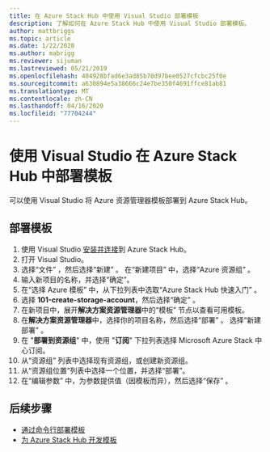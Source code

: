 ```yaml
---
title: 在 Azure Stack Hub 中使用 Visual Studio 部署模板
description: 了解如何在 Azure Stack Hub 中使用 Visual Studio 部署模板。
author: mattbriggs
ms.topic: article
ms.date: 1/22/2020
ms.author: mabrigg
ms.reviewer: sijuman
ms.lastreviewed: 05/21/2019
ms.openlocfilehash: 404928bfad6e3ad85b78d97bee0527cfcbc25f0e
ms.sourcegitcommit: a630894e5a38666c24e7be350f4691ffce81ab81
ms.translationtype: MT
ms.contentlocale: zh-CN
ms.lasthandoff: 04/16/2020
ms.locfileid: "77704244"
---
```

# <a name="deploy-templates-in-azure-stack-hub-using-visual-studio"></a>使用 Visual Studio 在 Azure Stack Hub 中部署模板

可以使用 Visual Studio 将 Azure 资源管理器模板部署到 Azure Stack Hub。

## <a name="to-deploy-a-template"></a>部署模板

1. 使用 Visual Studio [安装并连接](azure-stack-install-visual-studio.md)到 Azure Stack Hub。
2. 打开 Visual Studio。
3. 选择“文件”  ，然后选择“新建”  。 在“新建项目”  中，选择“Azure 资源组”  。
4. 输入新项目的名称，并选择“确定”。  
5. 在“选择 Azure 模板”  中，从下拉列表中选取“Azure Stack Hub 快速入门”  。
6. 选择 **101-create-storage-account**，然后选择“确定”  。
7. 在新项目中，展开**解决方案资源管理器**中的“模板”  节点以查看可用模板。
8. 在**解决方案资源管理器**中，选择你的项目名称，然后选择“部署”  。 选择“新建部署”  。
9. 在 "**部署到资源组**" 中，使用 "**订阅**" 下拉列表选择 Microsoft Azure Stack 中心订阅。
10. 从“资源组”  列表中选择现有资源组，或创建新资源组。
11. 从“资源组位置”列表中选择一个位置，并选择“部署”。  
12. 在“编辑参数”  中，为参数提供值（因模板而异），然后选择“保存”  。

## <a name="next-steps"></a>后续步骤

* [通过命令行部署模板](azure-stack-deploy-template-command-line.md)
* [为 Azure Stack Hub 开发模板](azure-stack-develop-templates.md)
